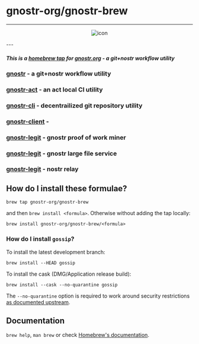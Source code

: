 # gnostr-org/gnostr-brew

---

<center>
  
![icon](https://github.com/gnostr-org/gnostr-brew/assets/152159/cd0b23aa-30ea-49c0-907c-d4bd760c56a0)

</center>
---

##### This is a [homebrew tap](https://docs.brew.sh/Taps) for [gnostr.org](https://gnostr.org/) - a git+nostr workflow utility

### [gnostr](https://github.com/gnostr-org/gnostr) - a git+nostr workflow utility

### [gnostr-act](https://github.com/gnostr-org/gnostr-act) - an act local CI utility

### [gnostr-cli](https://github.com/gnostr-org/gnostr-cli) - decentrailized git repository utility

### [gnostr-client](https://github.com/gnostr-org/gnostr-client) - 

### [gnostr-legit](https://github.com/gnostr-org/gnostr-legit) - gnostr proof of work miner

### [gnostr-legit](https://github.com/gnostr-org/gnostr-lfs) - gnostr large file service

### [gnostr-legit](https://github.com/gnostr-org/gnostr-gnode) - nostr relay


## How do I install these formulae?

```
brew tap gnostr-org/gnostr-brew
```

and then `brew install <formula>`. Otherwise without adding the tap locally:

```
brew install gnostr-org/gnostr-brew/<formula>
```

### How do I install `gossip`?

To install the latest development branch:

```
brew install --HEAD gossip
```

To install the cask (DMG/Application release build):

```
brew install --cask --no-quarantine gossip
```

The `--no-quarantine` option is required to work around security restrictions [as documented upstream](https://github.com/mikedilger/gossip/blob/master/packaging/macos/README.macos.txt).

## Documentation

`brew help`, `man brew` or check [Homebrew's documentation](https://docs.brew.sh).
